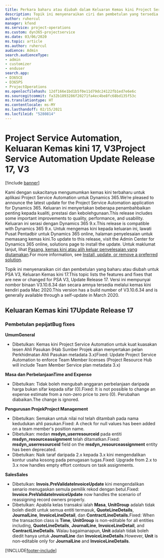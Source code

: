```yaml
---
title: Perkara baharu atau diubah dalam Keluaran Kemas kini Project Service Automation 17, V3
description: Topik ini menyenaraikan ciri dan pembetulan yang tersedia dalam Keluaran Kemas kini Project Service Automation17, V3.
author: ruhercul
manager: kfend
ms.service: project-operations
ms.custom: dyn365-projectservice
ms.date: 03/06/2020
ms.topic: article
ms.author: ruhercul
audience: Admin
search.audienceType:
- admin
- customizer
- enduser
search.app:
- D365CE
- D365PS
- ProjectOperations
ms.openlocfilehash: 12df166e1bd1b5f0e11d79dc24122fb1ed7e6e6c
ms.sourcegitcommit: fa32b1893286f20271fa4ec4be8fc68bd135f53c
ms.translationtype: HT
ms.contentlocale: ms-MY
ms.lasthandoff: 02/15/2021
ms.locfileid: "5280814"
---
```

# <a name="project-service-automation-update-release-17-v3"></a><span data-ttu-id="633c5-103">Project Service Automation, Keluaran Kemas kini 17, V3</span><span class="sxs-lookup"><span data-stu-id="633c5-103">Project Service Automation Update Release 17, V3</span></span>

[!include [banner](../includes/psa-now-project-operations.md)]

<span data-ttu-id="633c5-104">Kami dengan sukacitanya mengumumkan kemas kini terbaharu untuk aplikasi Project Service Automation untuk Dynamics 365.</span><span class="sxs-lookup"><span data-stu-id="633c5-104">We’re pleased to announce the latest update for the Project Service Automation application for Dynamics 365.</span></span> <span data-ttu-id="633c5-105">Keluaran ini menyertakan beberapa penambahbaikan penting kepada kualiti, prestasi dan kebolehgunaan.</span><span class="sxs-lookup"><span data-stu-id="633c5-105">This release includes some important improvements to quality, performance, and usability.</span></span>  <span data-ttu-id="633c5-106">Keluaran ini serasi dengan Dynamics 365 9.x.</span><span class="sxs-lookup"><span data-stu-id="633c5-106">This release is compatible with Dynamics 365 9.x.</span></span> <span data-ttu-id="633c5-107">Untuk mengemas kini kepada keluaran ini, lawati Pusat Pentadbir untuk Dynamics 365 online, halaman penyelesaian untuk memasang kemas kini.</span><span class="sxs-lookup"><span data-stu-id="633c5-107">To update to this release, visit the Admin Center for Dynamics 365 online, solutions page to install the update.</span></span> <span data-ttu-id="633c5-108">Untuk maklumat lanjut, lihat [Pasang, kemas kini atau alih keluar penyelesaian yang diutamakan](https://docs.microsoft.com/power-platform/admin/install-remove-preferred-solution).</span><span class="sxs-lookup"><span data-stu-id="633c5-108">For more information, see [Install, update, or remove a preferred solution](https://docs.microsoft.com/power-platform/admin/install-remove-preferred-solution).</span></span>

<span data-ttu-id="633c5-109">Topik ini menyenaraikan ciri dan pembetulan yang baharu atau diubah untuk PSA V3, Keluaran Kemas kini 17.</span><span class="sxs-lookup"><span data-stu-id="633c5-109">This topic lists the features and fixes that are new or changed for PSA V3, Update Release 17.</span></span> <span data-ttu-id="633c5-110">Versi ini mempunyai nombor binaan V3.10.6.34 dan secara amnya tersedia melalui kemas kini kendiri pada Mac 2020.</span><span class="sxs-lookup"><span data-stu-id="633c5-110">This version has a build number of V3.10.6.34 and is generally available through a self-update in March 2020.</span></span>


## <a name="update-release-17"></a><span data-ttu-id="633c5-111">Keluaran Kemas kini 17</span><span class="sxs-lookup"><span data-stu-id="633c5-111">Update Release 17</span></span>

### <a name="bug-fixes"></a><span data-ttu-id="633c5-112">Pembetulan pepijat</span><span class="sxs-lookup"><span data-stu-id="633c5-112">Bug fixes</span></span>

<span data-ttu-id="633c5-113">**Umum**</span><span class="sxs-lookup"><span data-stu-id="633c5-113">**General**</span></span>

- <span data-ttu-id="633c5-114">Dibetulkan: Kemas kini Project Service Automation untuk kuat kuasakan lesen Ahli Pasukan (Hab Sumber Projek akan menyertakan pelan Perkhidmatan Ahli Pasukan metadata 3.x)</span><span class="sxs-lookup"><span data-stu-id="633c5-114">Fixed: Update Project Service Automation to enforce Team Member licenses (Project Resource Hub will include Team Member Service plan metadata 3.x)</span></span>
 
<span data-ttu-id="633c5-115">**Masa dan Perbelanjaan**</span><span class="sxs-lookup"><span data-stu-id="633c5-115">**Time and Expense**</span></span>

- <span data-ttu-id="633c5-116">Dibetulkan: Tidak boleh mengubah anggaran perbelanjaan daripada harga bukan sifar kepada sifar (0).</span><span class="sxs-lookup"><span data-stu-id="633c5-116">Fixed: It is not possible to change an expense estimate from a non-zero price to zero (0).</span></span> <span data-ttu-id="633c5-117">Perubahan diabaikan.</span><span class="sxs-lookup"><span data-stu-id="633c5-117">The change is ignored.</span></span>

<span data-ttu-id="633c5-118">**Pengurusan Projek**</span><span class="sxs-lookup"><span data-stu-id="633c5-118">**Project Management**</span></span>

- <span data-ttu-id="633c5-119">Dibetulkan: Semakan untuk nilai nol telah ditambah pada nama kedudukan ahli pasukan.</span><span class="sxs-lookup"><span data-stu-id="633c5-119">Fixed: A check for null values has been added on a team member's position name.</span></span>
- <span data-ttu-id="633c5-120">Dibetulkan: medan **msdyn_userresourceid** pada entiti **msdyn_resourceassignment** telah ditamatkan.</span><span class="sxs-lookup"><span data-stu-id="633c5-120">Fixed: **msdyn_userresourceid** field on the **msdyn_resourceassignment** entity has been deprecated.</span></span>
- <span data-ttu-id="633c5-121">Dibetulkan: Naik taraf daripada 2.x kepada 3.x kini mengendalikan kontur usaha kosong pada penugasan tugas.</span><span class="sxs-lookup"><span data-stu-id="633c5-121">Fixed: Upgrade from 2.x to 3.x now handles empty effort contours on task assignments.</span></span>

<span data-ttu-id="633c5-122">**Sales**</span><span class="sxs-lookup"><span data-stu-id="633c5-122">**Sales**</span></span>

- <span data-ttu-id="633c5-123">Dibetulkan: **Invois.PreValidateInvoiceUpdate** kini mengendalikan senario menugaskan semula pemilik rekod dengan betul.</span><span class="sxs-lookup"><span data-stu-id="633c5-123">Fixed: **Invoice.PreValidateInvoiceUpdate** now handles the scenario of reassigning record owners properly.</span></span>
- <span data-ttu-id="633c5-124">Dibetulkan: Apabila kelas transaksi ialah **Masa**, **UnitGroup** adalah tidak boleh diedit untuk semua entiti termasuk, **QuoteLineDetails**, **JournalLine**, **InvoiceLineDetail**, dan **ContractLineDetails.**</span><span class="sxs-lookup"><span data-stu-id="633c5-124">Fixed: When the transaction class is **Time**, **UnitGroup** is non-editable for all entities including, **QuoteLineDetails**, **JournalLine**, **InvoiceLineDetail**, and **ContractLineDetails**.</span></span> <span data-ttu-id="633c5-125">Walau bagaimanapun, **Unit** adalah tidak boleh diedit hanya untuk **JournalLine** dan **InvoiceLineDetails**.</span><span class="sxs-lookup"><span data-stu-id="633c5-125">However, **Unit** is non-editable only for **JournalLine** and **InvoiceLineDetails**.</span></span>




[!INCLUDE[footer-include](../includes/footer-banner.md)]